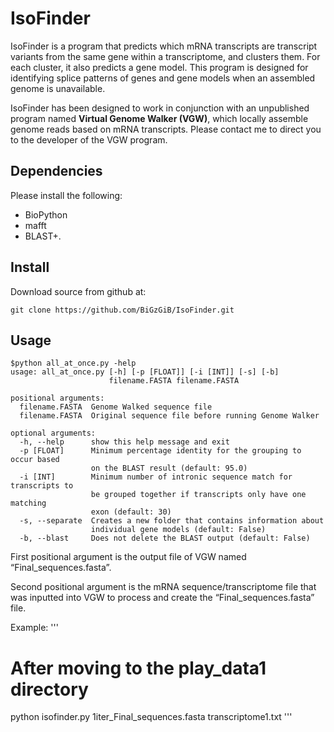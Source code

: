 # IsoFinder
IsoFinder is a program that predicts which mRNA transcripts are transcript variants from the same gene within a transcriptome, and clusters them. For each cluster, it also predicts a gene model. This program is designed for identifying splice patterns of genes and gene models when an assembled genome is unavailable.


IsoFinder has been designed to work in conjunction with an unpublished program named **Virtual Genome Walker (VGW)**, which locally assemble genome reads based on mRNA transcripts. Please contact me to direct you to the developer of the VGW program.


## Dependencies 
Please install the following:
- BioPython
- mafft
- BLAST+.


## Install
Download source from github at:

	git clone https://github.com/BiGzGiB/IsoFinder.git


## Usage

```
$python all_at_once.py -help
usage: all_at_once.py [-h] [-p [FLOAT]] [-i [INT]] [-s] [-b]
                      filename.FASTA filename.FASTA

positional arguments:
  filename.FASTA  Genome Walked sequence file
  filename.FASTA  Original sequence file before running Genome Walker

optional arguments:
  -h, --help      show this help message and exit
  -p [FLOAT]      Minimum percentage identity for the grouping to occur based
                  on the BLAST result (default: 95.0)
  -i [INT]        Minimum number of intronic sequence match for transcripts to
                  be grouped together if transcripts only have one matching
                  exon (default: 30)
  -s, --separate  Creates a new folder that contains information about
                  individual gene models (default: False)
  -b, --blast     Does not delete the BLAST output (default: False)
```

First positional argument is the output file of VGW named “Final_sequences.fasta”.

Second positional argument is the mRNA sequence/transcriptome file that was inputted into VGW to process and create the “Final_sequences.fasta” file.


Example:
'''
# After moving to the play_data1 directory
python isofinder.py 1iter_Final_sequences.fasta transcriptome1.txt
'''

